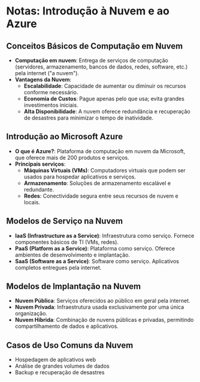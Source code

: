 # Notas: Introdução à Nuvem e ao Azure

## Conceitos Básicos de Computação em Nuvem
- **Computação em nuvem**: Entrega de serviços de computação (servidores, armazenamento, bancos de dados, redes, software, etc.) pela internet ("a nuvem").
- **Vantagens da Nuvem**:
  - **Escalabilidade**: Capacidade de aumentar ou diminuir os recursos conforme necessário.
  - **Economia de Custos**: Pague apenas pelo que usa; evita grandes investimentos iniciais.
  - **Alta Disponibilidade**: A nuvem oferece redundância e recuperação de desastres para minimizar o tempo de inatividade.

## Introdução ao Microsoft Azure
- **O que é Azure?**: Plataforma de computação em nuvem da Microsoft, que oferece mais de 200 produtos e serviços.
- **Principais serviços**:
  - **Máquinas Virtuais (VMs)**: Computadores virtuais que podem ser usados para hospedar aplicativos e serviços.
  - **Armazenamento**: Soluções de armazenamento escalável e redundante.
  - **Redes**: Conectividade segura entre seus recursos de nuvem e locais.

## Modelos de Serviço na Nuvem
- **IaaS (Infrastructure as a Service)**: Infraestrutura como serviço. Fornece componentes básicos de TI (VMs, redes).
- **PaaS (Platform as a Service)**: Plataforma como serviço. Oferece ambientes de desenvolvimento e implantação.
- **SaaS (Software as a Service)**: Software como serviço. Aplicativos completos entregues pela internet.

## Modelos de Implantação na Nuvem
- **Nuvem Pública**: Serviços oferecidos ao público em geral pela internet.
- **Nuvem Privada**: Infraestrutura usada exclusivamente por uma única organização.
- **Nuvem Híbrida**: Combinação de nuvens públicas e privadas, permitindo compartilhamento de dados e aplicativos.

## Casos de Uso Comuns da Nuvem
- Hospedagem de aplicativos web
- Análise de grandes volumes de dados
- Backup e recuperação de desastres
